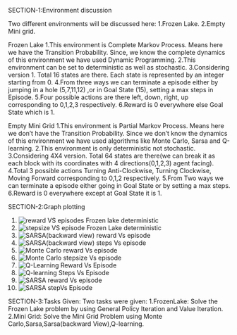 SECTION-1:Environment discussion

Two different environments will be discussed here:
1.Frozen Lake.
2.Empty Mini grid.

Frozen Lake
1.This environment is Complete Markov Process. Means here we have the Transition Probability. Since, we know the complete dynamics of this environment we have used Dynamic Programming.
2.This environment can be set to deterministic as well as stochastic.
3.Considering version 1. Total 16 states are there. Each state is represented by an integer starting from 0. 
4.From three ways we can terminate a episode either by jumping in a hole (5,7,11,12)  ,or in Goal State (15), setting a max steps in Episode.
5.Four possible actions are there left, down, right, up corresponding to 0,1,2,3 respectively.
6.Reward is 0 everywhere else Goal State which is 1.

Empty Mini Grid
1.This environment is Partial Markov Process. Means here we don’t have the Transition Probability. Since we don’t know the dynamics of this environment we have used algorithms like Monte Carlo, Sarsa and Q-learning.
2.This environment is only deterministic not stochastic.
3.Considering 4X4 version. Total 64 states are there(we can break it as each block with its coordinates with 4 directions(0,1,2,3) agent facing).
4.Total 3 possible actions Turning Anti-Clockwise, Turning Clockwise, Moving Forward corresponding to 0,1,2 respectively.
5.From Two ways we can terminate a episode either going in Goal State or by setting a max steps.
6.Reward is 0 everywhere except at Goal State it is 1.

SECTION-2:Graph plotting

1. ![reward VS episodes Frozen lake deterministic](https://github.com/user-attachments/assets/2bee1deb-0971-4d3a-b8ae-d20a1c9f4c34)
2. ![stepsize VS episode Frozen Lake deterministic](https://github.com/user-attachments/assets/dd6b24e7-5b88-4eff-bcb4-33e481f9dcf8)
3. ![SARSA(backward view) reward Vs episode](https://github.com/user-attachments/assets/11a7b77b-af5f-42b8-aaea-49a0ea532dcb)
4. ![SARSA(backward view) steps Vs episode](https://github.com/user-attachments/assets/ccfe814a-04d7-4696-81a1-c297748b4d00)
5. ![Monte Carlo reward Vs episode](https://github.com/user-attachments/assets/b3c79969-d5e5-4bce-b9d6-8aa5518c7524)
6. ![Monte Carlo stepsize Vs episode](https://github.com/user-attachments/assets/f3c186d6-7e6c-4e03-a8e4-7c0ef4469658)
7. ![Q-Learning Reward Vs Episode](https://github.com/user-attachments/assets/e5204fef-4b14-46c0-8c09-5cf4f21b3b85)
8. ![Q-learning Steps Vs Episode](https://github.com/user-attachments/assets/edd5739b-c6c2-4ffc-b58d-ad57f7e3f9ad)
9. ![SARSA reward Vs episode](https://github.com/user-attachments/assets/146c581d-d19c-41b0-be63-e3c6dd6eeab5)
10. ![SARSA stepVs Episode](https://github.com/user-attachments/assets/473cf61c-4704-42a8-97ae-4197743de3a5)

SECTION-3:Tasks Given:
 Two tasks were given:
 1.FrozenLake: Solve the Frozen Lake problem by using General Policy Iteration and Value Iteration.
 2.Mini Grid:  Solve the Mini Grid Problem using Monte Carlo,Sarsa,Sarsa(backward View),Q-learning.
 












